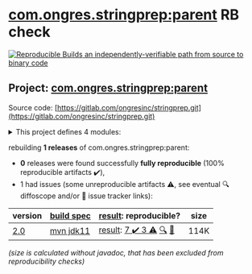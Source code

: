 [com.ongres.stringprep:parent](https://central.sonatype.com/artifact/com.ongres.stringprep/parent/versions) RB check
=======

[![Reproducible Builds](https://reproducible-builds.org/images/logos/rb.svg) an independently-verifiable path from source to binary code](https://reproducible-builds.org/)

## Project: [com.ongres.stringprep:parent](https://central.sonatype.com/artifact/com.ongres.stringprep/parent/versions)

Source code: [https://gitlab.com/ongresinc/stringprep.git](https://gitlab.com/ongresinc/stringprep.git)

<details><summary>This project defines 4 modules:</summary>

* [com.ongres.stringprep:nameprep](https://central.sonatype.com/artifact/com.ongres.stringprep/nameprep/2.0)
* [com.ongres.stringprep:parent](https://central.sonatype.com/artifact/com.ongres.stringprep/parent/2.0)
* [com.ongres.stringprep:saslprep](https://central.sonatype.com/artifact/com.ongres.stringprep/saslprep/2.0)
* [com.ongres.stringprep:stringprep](https://central.sonatype.com/artifact/com.ongres.stringprep/stringprep/2.0)
</details>

rebuilding **1 releases** of com.ongres.stringprep:parent:
- **0** releases were found successfully **fully reproducible** (100% reproducible artifacts :heavy_check_mark:),
- 1 had issues (some unreproducible artifacts :warning:, see eventual :mag: diffoscope and/or :memo: issue tracker links):

| version | [build spec](/BUILDSPEC.md) | [result](https://reproducible-builds.org/docs/jvm/): reproducible? | size |
| -- | --------- | ------ | -- |
| [2.0](https://central.sonatype.com/artifact/com.ongres.stringprep/parent/2.0/pom) | [mvn jdk11](stringprep-2.0.buildspec) | [result](parent-2.0.buildinfo): [7 :heavy_check_mark:  3 :warning:](parent-2.0.buildcompare) [:mag:](parent-2.0.diffoscope) [:memo:](https://gitlab.com/ongresinc/stringprep/-/commit/208cd7056b32e27678570f22add616e045af5573#442292b8a7efeabbe4cc176709b833b1792140ec_86_84) | 114K |

<i>(size is calculated without javadoc, that has been excluded from reproducibility checks)</i>
